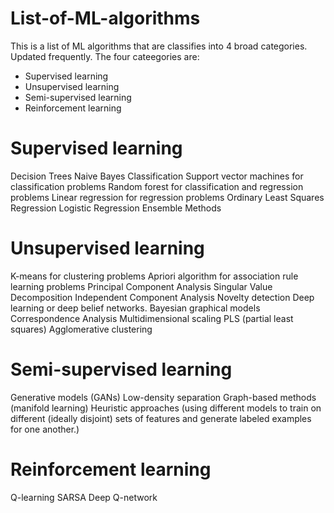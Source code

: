 # List-of-ML-algorithms
This is a list of ML algorithms that are classifies into 4 broad categories. Updated frequently.
The four cateegories are:
<ul>
  <li>Supervised learning</li>
  <li>Unsupervised learning</li>
  <li>Semi-supervised learning</li>
  <li>Reinforcement learning</li>
</ul>

# Supervised learning
Decision Trees
Naive Bayes Classification
Support vector machines for classification problems
Random forest for classification and regression problems
Linear regression for regression problems
Ordinary Least Squares Regression
Logistic Regression
Ensemble Methods

# Unsupervised learning
K-means for clustering problems
Apriori algorithm for association rule learning problems
Principal Component Analysis
Singular Value Decomposition
Independent Component Analysis
Novelty detection
Deep learning or deep belief networks.
Bayesian graphical models
Correspondence Analysis
Multidimensional scaling
PLS (partial least squares)
Agglomerative clustering

# Semi-supervised learning
Generative models (GANs)
Low-density separation
Graph-based methods (manifold learning)
Heuristic approaches (using different models to train on different (ideally disjoint) sets of features and generate labeled examples for one another.)

# Reinforcement learning
Q-learning
SARSA
Deep Q-network
